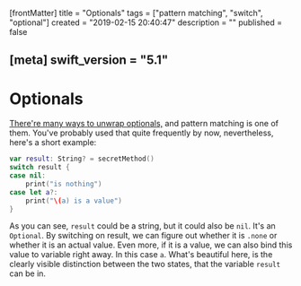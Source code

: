 [frontMatter]
title = "Optionals"
tags = ["pattern matching", "switch", "optional"]
created = "2019-02-15 20:40:47"
description = ""
published = false

[meta]
swift_version = "5.1"
---

# Optionals

[There\'re many ways to unwrap
optionals,](apv::optional)
and pattern matching is one of them. You\'ve probably used that quite
frequently by now, nevertheless, here\'s a short example:

``` Swift
var result: String? = secretMethod()
switch result {
case nil:
    print("is nothing")
case let a?:
    print("\(a) is a value")
}
```

As you can see, `result` could be a string, but it could also be `nil`.
It\'s an `Optional`. By switching on result, we can figure out whether
it is `.none` or whether it is an actual value. Even more, if it is a
value, we can also bind this value to variable right away. In this case
`a`. What\'s beautiful here, is the clearly visible distinction between
the two states, that the variable `result` can be in.
